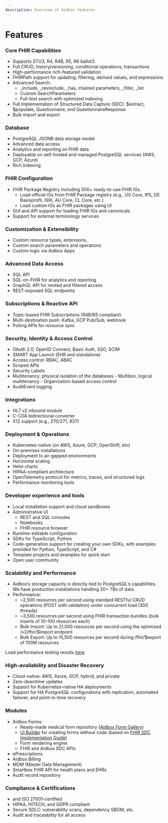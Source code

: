 ```yaml
---
description: Overview of Aidbox features
---
```


# Features

### Core FHIR Capabilities

* Supports STU3, R4, R4B, R5, R6 ballot3.
* Full CRUD, history/versioning, conditional operations, transactions
* High-performance rich-featured validation
* FHIRPath support for updating, filtering, derived values, and expressions
* Advanced Search:
  * \_include, \_revinclude, \_has, chained parameters, \_filter, \_list
  * Custom SearchParameters
  * Full-text search with optimized indexing
* Full implementation of Structured Data Capture (SDC): $extract, $populate, Questionnaire, and QuestionnaireResponse
* Bulk import and export

### Database&#x20;

* PostgreSQL JSONB data storage model
* Advanced data access
* Analytics and reporting on FHIR data
* Deployable on self-hosted and managed PostgreSQL services (AWS, GCP, Azure)
* Rich Indexing

### FHIR Configuration

* &#x20;FHIR Package Registry including 500+ ready-to-use FHIR IGs.
  * Load official IGs from FHIR Package registry (e.g., US Core, IPS, DE Basisprofil, ISIK, AU Core, CL Core, etc.)
  * Load custom IGs as FHIR packages using UI
* GUI and API support for loading FHIR IGs and canonicals&#x20;
* Support for external terminology services

### Customization & Extensibility

* Custom resource types, extensions,&#x20;
* Custom search parameters and operations&#x20;
* Custom logic via Aidbox Apps

### Advanced Data Access

* SQL API
* SQL-on-FHIR for analytics and reporting&#x20;
* GraphQL API for nested and filtered access
* REST-exposed SQL endpoints

### Subscriptions & Reactive API

* Topic-based FHIR Subscriptions (R4B/R5 compliant)
* Multi-destination push: Kafka, GCP Pub/Sub, webhook
* Polling APIs for resource sync

### Security, Identity & Access Control

* OAuth 2.0, OpenID Connect, Basic Auth, SSO, SCIM
* SMART App Launch (EHR and standalone)
* Access control: RBAC, ABAC
* Scoped APIs&#x20;
* Security Labels&#x20;
* Multitenancy: physical isolation of the databases - Multibox, logical multitenancy  - Organization-based access control
* AuditEvent logging&#x20;

### Integrations

* HL7 v2 inbound module
* C-CDA bidirectional converter
* X12 support (e.g., 270/271, 837)

### Deployment & Operations

* Kubernetes-native (on AWS, Azure, GCP, OpenShift, etc)
* On-premises installations
* Deployment to air-gapped environments
* Horizontal scaling
* Helm charts
* HIPAA-compliant architecture
* OpenTelemetry protocol for metrics, traces, and structured logs
* Performance monitoring tools

### Developer experience and tools

* Local installation support and cloud sandboxes
* Administrative UI
  * REST and SQL consoles
  * Notebooks
  * FHIR resource browser
* Runtime-editable configuration&#x20;
* SDKs for TypeScript, Python
* Code-generation support for creating your own SDKs, with examples provided for Python, TypeScript, and C#
* Template projects and examples for quick start
* Open user community

### Scalability and Performance

* Aidbox’s storage capacity is directly tied to PostgreSQL’s capabilities. We have production installations handling 20+ TBs of data.
* Performance:
  * \~2,500 resources per second using standard RESTful CRUD operations (POST with validation) under concurrent load (300 threads)​
  * \~3,500 resources per second using FHIR transaction bundles (bulk inserts of 10–100 resources each)​
  * Bulk Import: Up to 21,000 resources per second using the optimized /v2/fhir/$import endpoint​
  * Bulk Export: Up to 15,500 resources per second during /fhir/$export of 100M resources​

Load performance testing results [here](https://www.health-samurai.io/downloads/aidbox-performance-report)

### High-availability and Disaster Recovery

* Cloud-native: AWS, Azure, GCP, hybrid, and private
* Zero-downtime updates
* Support for Kubernetes-native HA deployments
* Support for HA PostgreSQL configurations with replication, automated failover, and point-in-time recovery

### Modules

* Aidbox Forms:
  * Ready-made medical form repository ([Aidbox Form Gallery](modules/aidbox-forms/aidbox-form-gallery.md))
  * [UI Builder](modules/aidbox-forms/aidbox-ui-builder-alpha/README.md) for creating forms without code (based on [FHIR SDC Implementation Guide](https://build.fhir.org/ig/HL7/sdc/index.html))
  * Form rendering engine
  * FHIR and Aidbox SDC APIs
* ePrescriptions
* Aidbox Billing
* MDM (Master Data Management)
* Smartbox FHIR API for health plans and EHRs
* Audit record repository

### &#x20;Compliance & Certifications

* and ISO 27001-certified&#x20;
* HIPAA, HITECH, and GDPR compliant
* Secure SDLC: vulnerability scans, dependency SBOM, etc.
* Audit and traceability for all access
